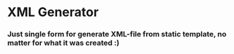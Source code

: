 # XML Generator

### Just single form for generate XML-file from static template, no matter for what it was created :) 